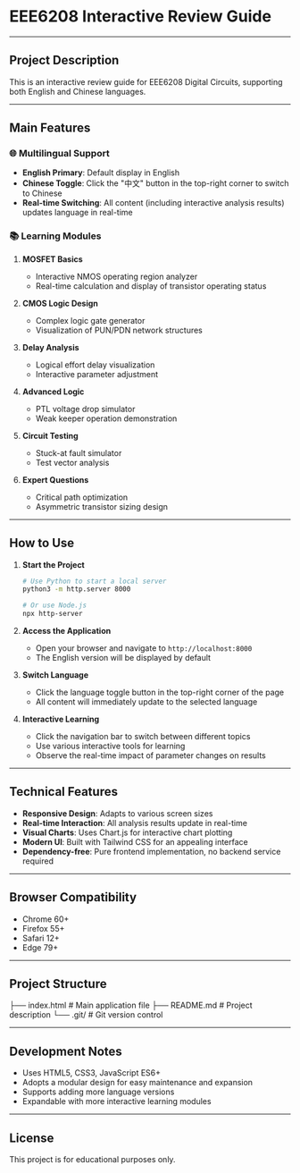 # EEE6208 Interactive Review Guide

---

## Project Description

This is an interactive review guide for EEE6208 Digital Circuits, supporting both English and Chinese languages.

---

## Main Features

### 🌐 Multilingual Support
- **English Primary**: Default display in English
- **Chinese Toggle**: Click the "中文" button in the top-right corner to switch to Chinese
- **Real-time Switching**: All content (including interactive analysis results) updates language in real-time

### 📚 Learning Modules

1. **MOSFET Basics**
    - Interactive NMOS operating region analyzer
    - Real-time calculation and display of transistor operating status

2. **CMOS Logic Design**
    - Complex logic gate generator
    - Visualization of PUN/PDN network structures

3. **Delay Analysis**
    - Logical effort delay visualization
    - Interactive parameter adjustment

4. **Advanced Logic**
    - PTL voltage drop simulator
    - Weak keeper operation demonstration

5. **Circuit Testing**
    - Stuck-at fault simulator
    - Test vector analysis

6. **Expert Questions**
    - Critical path optimization
    - Asymmetric transistor sizing design

---

## How to Use

1. **Start the Project**
    ```bash
    # Use Python to start a local server
    python3 -m http.server 8000

    # Or use Node.js
    npx http-server
    ```

2. **Access the Application**
    - Open your browser and navigate to `http://localhost:8000`
    - The English version will be displayed by default

3. **Switch Language**
    - Click the language toggle button in the top-right corner of the page
    - All content will immediately update to the selected language

4. **Interactive Learning**
    - Click the navigation bar to switch between different topics
    - Use various interactive tools for learning
    - Observe the real-time impact of parameter changes on results

---

## Technical Features

- **Responsive Design**: Adapts to various screen sizes
- **Real-time Interaction**: All analysis results update in real-time
- **Visual Charts**: Uses Chart.js for interactive chart plotting
- **Modern UI**: Built with Tailwind CSS for an appealing interface
- **Dependency-free**: Pure frontend implementation, no backend service required

---

## Browser Compatibility

- Chrome 60+
- Firefox 55+
- Safari 12+
- Edge 79+

---

## Project Structure

├── index.html          # Main application file
├── README.md           # Project description
└── .git/               # Git version control


---

## Development Notes

- Uses HTML5, CSS3, JavaScript ES6+
- Adopts a modular design for easy maintenance and expansion
- Supports adding more language versions
- Expandable with more interactive learning modules

---

## License

This project is for educational purposes only.
